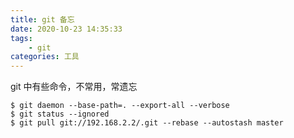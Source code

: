 ```yaml
---
title: git 备忘
date: 2020-10-23 14:35:33
tags:
    - git
categories: 工具
---
```


git 中有些命令，不常用，常遗忘

```
$ git daemon --base-path=. --export-all --verbose
$ git status --ignored
$ git pull git://192.168.2.2/.git --rebase --autostash master

```
